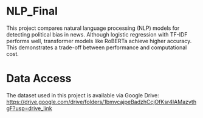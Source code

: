 # NLP_Final
This project compares natural language processing (NLP) models for detecting political bias in news. Although logistic regression with TF-IDF performs well, transformer models like RoBERTa achieve higher accuracy. This demonstrates a trade-off between performance and computational cost.

# Data Access
The dataset used in this project is available via Google Drive:
https://drive.google.com/drive/folders/1bmvcajpeBadzhCcjOfKsr4IAMazvthgF?usp=drive_link
